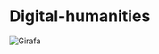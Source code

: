 # Digital-humanities
![Girafa](https://www.google.com/search?sca_esv=597475757&rlz=1C1CHBF_esES886ES886&sxsrf=ACQVn09g-j3r_C14oDZjQpmZJ4VxpGQZkg:1704966133902&q=girafa&tbm=isch&source=lnms&sa=X&ved=2ahUKEwiTrY_mhdWDAxXfSaQEHe64Ax8Q0pQJegQIDhAB&biw=1366&bih=607&dpr=1#imgrc=F88h60MeYbYVjM)

